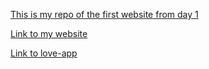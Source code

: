 [This is my repo of the first website from day 1](https://github.com/valentrobi/valentrobi.github.io)

[Link to my website](https://valentrobi.github.io)

[Link to love-app](https://valentrobi.github.io/love-app)
